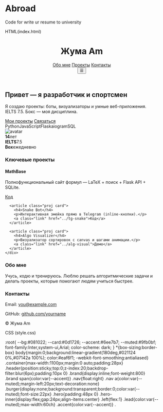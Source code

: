# Abroad
Code for write ur resume to university 

 HTML(index.html)
<!doctype html>
<html lang="ru">
<head>
<meta charset="utf-8" />
<meta name="viewport" content="width=device-width,initial-scale=1" />
<title>Жума Am — Portfolio</title>
<link rel="stylesheet" href="styles.css">
</head>
<body>
<header class="header">
  <div class="container">
    <h1 class="brand">Жума <span>Am</span></h1>
    <nav class="nav">
      <a href="#about">Обо мне</a>
      <a href="#projects">Проекты</a>
      <a href="#contact">Контакты</a>
    </nav>
    <button class="burger" id="burger" aria-label="menu">☰</button>
  </div>
</header>

<section class="hero">
  <div class="container hero-inner">
    <div class="left">
      <h2>Привет — я <span class="accent">разработчик</span> и спортсмен</h2>
      <p class="lead">Я создаю проекты: боты, визуализаторы и умные веб-приложения. IELTS 7.5. Бокс — моя дисциплина.</p>
      <div class="cta">
        <a href="#projects" class="btn">Мои проекты</a>
        <a href="#contact" class="btn ghost">Связаться</a>
      </div>
      <div class="skills">
        <span>Python</span><span>JavaScript</span><span>Flask</span><span>aiogram</span><span>SQL</span>
      </div>
    </div>
    <div class="right card">
      <div class="avatar-wrap">
        <img src="https://images.unsplash.com/photo-1544005313-94ddf0286df2?w=800&q=60" alt="avatar" class="avatar" />
      </div>
      <div class="stats">
        <div><strong>14</strong><span>лет</span></div>
        <div><strong>IELTS</strong><span>7.5</span></div>
        <div><strong>Box</strong><span>ежедневно</span></div>
      </div>
    </div>
  </div>
</section>

<main class="container main">
  <section id="projects" class="projects">
    <h3>Ключевые проекты</h3>
    <div class="grid">
      <article class="proj card">
        <h4>MathBase</h4>
        <p>Полнофункциональный сайт формул — LaTeX + поиск + Flask API + SQLite.</p>
        <a class="link" href="../mathbase">Код</a>
      </article>

      <article class="proj card">
        <h4>Snake Bot</h4>
        <p>Интерактивная змейка прямо в Telegram (inline-кнопки).</p>
        <a class="link" href="../tg-snake">Код</a>
      </article>

      <article class="proj card">
        <h4>Algo Visualizer</h4>
        <p>Визуализатор сортировок с canvas и шагами анимации.</p>
        <a class="link" href="../alg-visual">Демо</a>
      </article>
    </div>
  </section>

  <section id="about" class="about card">
    <h3>Обо мне</h3>
    <p>Учусь, кодю и тренируюсь. Люблю решать алгоритмические задачи и делать проекты, которые помогают людям учиться быстрее.</p>
  </section>

  <section id="contact" class="contact card">
    <h3>Контакты</h3>
    <p>Email: <a href="mailto:you@example.com">you@example.com</a></p>
    <p>GitHub: <a href="https://github.com/yourname">github.com/yourname</a></p>
  </section>
</main>

<footer class="footer">© <span id="year"></span> Жума Am</footer>

<script src="script.js"></script>
</body>
</html>

CSS (style.css)

:root{
  --bg:#081022; --card:#0d1726; --accent:#6ee7b7; --muted:#9fb0bf;
  font-family:Inter,system-ui,Arial; color-scheme: dark;
}
*{box-sizing:border-box}
body{margin:0;background:linear-gradient(180deg,#021124 0%,#07142a 100%); color:#eaf6f1; -webkit-font-smoothing:antialiased}
.container{max-width:1100px;margin:0 auto;padding:28px}
.header{position:sticky;top:0;z-index:20;backdrop-filter:blur(6px);padding:10px 0}
.brand{display:inline;font-weight:800}
.brand span{color:var(--accent)}
.nav{float:right}
.nav a{color:var(--muted);margin-left:20px;text-decoration:none}
.burger{display:none;background:transparent;border:0;color:var(--muted);font-size:22px}
.hero{padding:48px 0}
.hero-inner{display:flex;gap:24px;align-items:center}
.left{flex:1}
.lead{color:var(--muted);max-width:60ch}
.accent{color:var(--accent)}
.
